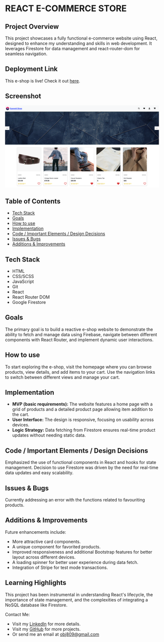 # REACT E-COMMERCE STORE

## Project Overview
This project showcases a fully functional e-commerce website using React, designed to enhance my understanding and skills in web development. It leverages Firestore for data management and react-router-dom for seamless navigation.

## Deployment Link
This e-shop is live! Check it out [here](https://react-ecommerce-store-project.netlify.app/).

## Screenshot
![E-shop Homepage](public/project-screenshot.png)

## Table of Contents
- [Tech Stack](#tech-stack)
- [Goals](#goals)
- [How to use](#how-to-use)
- [Implementation](#implementation)
- [Code / Important Elements / Design Decisions](#code--important-elements--design-decisions)
- [Issues & Bugs](#issues--bugs)
- [Additions & Improvements](#additions--improvements)

## Tech Stack
- HTML
- CSS/SCSS
- JavaScript
- Git
- React
- React Router DOM
- Google Firestore

## Goals
The primary goal is to build a reactive e-shop website to demonstrate the ability to fetch and manage data using Firebase, navigate between different components with React Router, and implement dynamic user interactions.

## How to use
To start exploring the e-shop, visit the homepage where you can browse products, view details, and add items to your cart. Use the navigation links to switch between different views and manage your cart.

## Implementation
- **MVP (basic requirements):** The website features a home page with a grid of products and a detailed product page allowing item addition to the cart.
- **User Interface:** The design is responsive, focusing on usability across devices.
- **Logic Strategy:** Data fetching from Firestore ensures real-time product updates without needing static data.

## Code / Important Elements / Design Decisions
Emphasized the use of functional components in React and hooks for state management. Decision to use Firestore was driven by the need for real-time data updates and easy scalability.

## Issues & Bugs
Currently addressing an error with the functions related to favouriting products.

## Additions & Improvements
Future enhancements include:
- More attractive card components.
- A unique component for favorited products.
- Improved responsiveness and additional Bootstrap features for better layout across different devices.
- A loading spinner for better user experience during data fetch.
- Integration of Stripe for test mode transactions.

## Learning Highlights
This project has been instrumental in understanding React's lifecycle, the importance of state management, and the complexities of integrating a NoSQL database like Firestore.

Contact Me:
- Visit my [LinkedIn](https://www.linkedin.com/in/obj809/) for more details.
- Visit my [GitHub](https://github.com/cyberforge1) for more projects.
- Or send me an email at obj809@gmail.com
